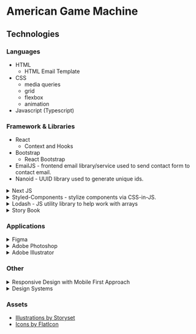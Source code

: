 # American Game Machine

## Technologies

### Languages

- HTML
  - HTML Email Template
- CSS
  - media queries
  - grid
  - flexbox
  - animation
- Javascript (Typescript)

### Framework & Libraries

- React
  - Context and Hooks
- Bootstrap
  - React Bootstrap
- EmailJS - frontend email library/service used to send contact form to contact email.
- Nanoid - UUID library used to generate unique ids.

<details >
  <summary >
    Next JS
  </summary>
  
</details>
<details>
  <summary>
    Styled-Components - stylize components via CSS-in-JS.
  </summary>
  <ul>
    <li>
    Extend React-Bootstrap library.
  </li>
  <li>
    Props were passed into nav link to toggle active state.
  </li>
  <li>
    createGlobalStyle was used to add global styling.
  </li>
  <li>
    withTheme and ThemeProvider were used to switch between theme and dark theme.
  </li> 
   <li>
    keyframes to make reusable animations
  </li>
   <ul>

</details>

<details>
  <summary>
    Lodash - JS utility library to help work with arrays
  </summary>
  <ul>
  <li>
    used _.uniq to get unique keys for the products category
  </li>
  </ul>
</details>

<details>
  <summary>
    Story Book
  </summary>
  
</details>

### Applications

<details>
  <summary>
    Figma 
  </summary>
  <ul>
  <li>
  Made site map, 
  </li>
  </ul>
</details>

<details>
  <summary>
    Adobe Photoshop
  </summary>
    <ul>
  <li>
  Cleaned up Icon made by a supplier.
  <li>

  <ul>
</details>

<details>
  <summary>
    Adobe Illustrator
  </summary>
  <ul>
  <li>
  Customized FlatIcon svg ie. full screen icon.
  <li>
  <ul>
</details>

### Other

<details>
  <summary>
    Responsive Design with Mobile First Approach
  </summary>
  <ul>
  <li>
  Responsive Typography
  </li>
  </ul>
</details>

<details>
  <summary>
    Design Systems
  </summary>
  
</details>

### Assets

- [Illustrations by Storyset](https://storyset.com/)
- [Icons by FlatIcon](https://www.flaticon.com/)
